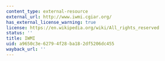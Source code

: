 ```yaml
---
content_type: external-resource
external_url: http://www.iwmi.cgiar.org/
has_external_license_warning: true
license: https://en.wikipedia.org/wiki/All_rights_reserved
status: ''
title: IWMI
uid: a9650c3e-6279-4f28-ba18-2df5206dc455
wayback_url: ''
---
```

